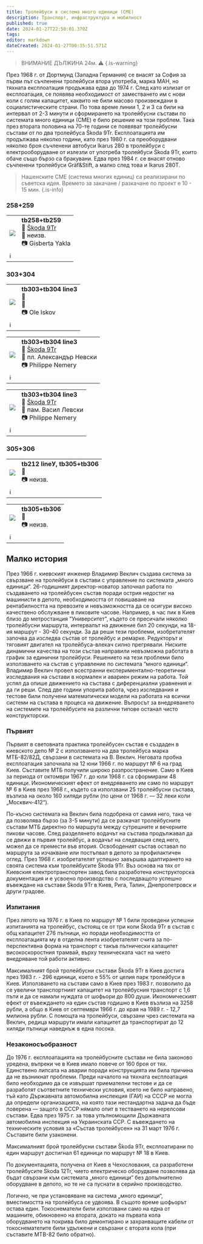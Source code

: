 ```yaml
---
title: Тролейбуси в система много единици (СМЕ)
description: Транспорт, инфраструктура и мобилност
published: true
date: 2024-01-27T22:50:01.370Z
tags: 
editor: markdown
dateCreated: 2024-01-27T00:35:51.571Z
---
```


> ВНИМАНИЕ ДЪЛЖИНА 24м. ⚠️
{.is-warning}


През 1968 г. от Дортмунд (Западна Германия) се внасят за София за първи път съчленени тролейбуси втора употреба, марка МАН, но тяхната експлоатация продъжава едва до 1974 г. След като излизат от експлоатация, се появява необходимост от заместването им с нови коли с голям капацитет, каквито не били масово произвеждани в социалистическите страни. По това време линии 1, 2 и 3 са били на интервал от 2-3 минути и сформирането на тролейбусни състави по системата много единици (СМЕ) е било решение на този проблем. Така през втората половина на 70-те години се появяват тролейбусни състави от по два тролейбуса Škoda 9Tr. Експлоатацията им продължава няколко години, като през 1980 г. са преоборудвани няколко броя съчленени автобуси Ikarus 280 в тролейбуси с електрооборудване от излезли от употреба тролейбуси Škoda 9Tr, които обаче също бързо са бракувани. Едва през 1984 г. се внасят отново съчленени тролейбуси Gräf&Stift, а малко след това и Ikarus 280T. 

> Нашенските СМЕ (система многих единиц) са реализирани по съветска идея.
> Времето за закачане / разкачане по проект е 10 - 15 мин.
{.is-info}

### 258+259
<!--следващ пост--> 
<div class="table-responsive"><table style="width:100%"><tr>
<td><img src="http://46.10.181.183:1518/trinmo/gallery/gisberta-yakla/tb258%20%20tb259%20depo.jpg"></td>
<td><b>tb258+tb259</b><br> 🚎 <a href="/bg/public-transport/fleet-list/1964-Skoda-9Tr">Škoda 9Tr</a><br>📌 неизв.<br> 📷 Gisberta Yakla<br></td></tr>
  <td colspan=2 >ℹ️ </td></table></div>
  

### 303+304
 <!--следващ пост--> 
<div class="table-responsive"><table style="width:100%"><tr>
<td><img src="http://46.10.181.183:1518/trinmo/gallery/ole-iskov/tb303%20tb304%20line3.jpg"></td>
<td><b>tb303+tb304 line3</b><br> 🚋 <a href=""></a> <br>📌<br> 📷 Ole Iskov</td></tr>
  <td colspan=2 >ℹ️ </td></table></div>
  
<!--следващ пост--> 
<div class="table-responsive"><table style="width:100%"><tr>
<td><img src="http://46.10.181.183:1518/trinmo/gallery/philippe-nemery/tb303+tb304%20line3%20(1).jpg"></td>
<td><b>	tb303+tb304 line3</b><br> 🚎 <a href="/bg/public-transport/fleet-list/1964-Skoda-9Tr">Škoda 9Tr</a> <br>📌 пл. Александър Невски<br> 📷 Philippe Nemery</td></tr>
  <td colspan=2 >ℹ️ </td></table></div>
  
<!--следващ пост--> 
<div class="table-responsive"><table style="width:100%"><tr>
<td><img src="http://46.10.181.183:1518/trinmo/gallery/philippe-nemery/tb303+tb304%20line3.jpg"></td>
<td><b>	tb303+tb304 line3</b><br> 🚎 <a href="/bg/public-transport/fleet-list/1964-Skoda-9Tr">Škoda 9Tr</a> <br>📌 пам. Васил Левски<br> 📷 Philippe Nemery</td></tr>
  <td colspan=2 >ℹ️ </td></table></div>
 

### 305+306 
<!--следващ пост--> 
<div class="table-responsive"><table style="width:100%"><tr>
<td><img src="http://46.10.181.183:1518/trinmo/gallery/boris-miladinov/9TR/tb212%20198z.jpg"></td>
<td><b><b>tb212 lineУ, tb305+tb306 </b></b><br>📌  <br> 📷 неизв.</td></tr>
  <td colspan=2 >ℹ️ </td></table></div>

<!--следващ пост--> 
<div class="table-responsive"><table style="width:100%"><tr>
<td><img src="http://46.10.181.183:1518/trinmo/gallery/boris-miladinov/9TR/tb306%20line3%20198z.jpg"></td>
<td><b><b>tb305+tb306 </b></b><br>📌  <br> 📷 неизв.</td></tr>
  <td colspan=2 >ℹ️ </td></table></div>
  
  
## Малко история  
През 1966 г. киевският инженер Владимир Веклич създава система за свързване на тролейбуси в състави с управление по системата „много единици“. 26-годишният директор-новатор започнал работа по създаването на тролейбусен състав поради острия недостиг на машинисти в депото, необходимостта от повишаване на рентабилността на превозите и невъзможността да се осигури високо качествено обслужване в пиковите часове. Например, в час пик в Киев близо до метростанция "Университет", където се пресичали няколко тролейбусни маршрута, интервалът на движение бил 20 секунди, на 18-ия маршрут - 30-40 секунди. За да реши тези проблеми, изобретателят започва да изследва състав от тролейбус и ремарке. Редукторът и тяговият двигател на тролейбуса-влекач силно прегрявали. Ниските динамични качества на този състав направили невъзможна работата в график за единични тролейбуси. Решението на тези проблеми било използването на състав с управление по системата “много единици“. Владимир Веклич провел всестранни експериментално-теоретични изследвания на състави в нормален и авариен режим на работа. Той успял да опише движението на състава с диференциални уравнения и да ги реши. След две години упорита работа, чрез изследвания и тестове били получени математически модели на работата на всички системи на състава в процеса на движение. Въпросът за внедряването на системите на тролейбусите на различни типове останал чисто конструкторски.

### Първият
Първият в световната практика тролейбусен състав е създаден в киевското депо № 2 с използването на два тролейбуса марка МТБ-82/82Д, свързани в системата на В. Веклич. Неговата пробна експлоатация започнала на 12 юни 1966 г. по маршрут № 6 на град Киев. Съставите МТБ получили широко разпространение. Само в Киев за периода от октомври 1967 г. до юли 1968 г. са сформирани 48 единици. Икономическият ефект от внедряването им само по маршрут № 6 в Киев през 1968 г., където са използвани 25 тролейбусни състава, възлиза на около 160 хиляди рубли (по цени от 1968 г. — 32 леки коли „Москвич-412“).

По-късно системата на Веклич била подобрена от самия него, така че да позволява бързо (за 3-5 минути) да се разкачат тролейбусните състави МТБ директно по маршрута между сутрешните и вечерните пикови часове. След разделянето водачът на състава продължавал да се движи в първия тролейбус, а водачът на следващия след него, можел да се премести във втория. Освободеният състав оставал по маршрута за изчакване или постъпвал в депото за профилактичен оглед. През 1968 г. изобретателят успешно завършва адаптирането на своята система към тролейбусите Škoda 9Tr. Въз основа на тях от Киевския електротранспортен завод била разработена конструкторска документация и е усвоено производство с последващото успешно въвеждане на състави Škoda 9Tr в Киев, Рига, Талин, Днепропетровск и други градове.

### Изпитания
През лятото на 1976 г. в Киев по маршрут № 1 били проведени успешни изпитанията на тролейбус, състоящ се от три коли Škoda 9Tr в състав  с общ капацитет 276 пътници, но поради необходимостта от експлоатацията му в отделна лента изобретателят счита за по-перспективна форма на транспорт с такъв пътнически капацитет високоскоростния трамвай, върху техническата част на чието внедряване той работи активно.

Максималният брой тролейбусни състави Škoda 9Tr в Киев достига през 1983 г. - 296 единици, което е 55% от целия парк тролейбуси в Киев. Използването на състави само в Киев през 1983 г. позволило да се увеличи транспортният капацитет на тролейбусния транспорт с 1,6 пъти и да се намали нуждата от шофьори до 800 души. Икономическият ефект от въвеждането на един състав годишно в Киев възлиза на 3258 рубли, а общо в Киев от септември 1966 г. до края на 1989 г. - 12,7 милиона рубли. С помощта на тролейбуси, свързани чрез системата на Веклич, редица маршрути имали капацитет да транспортират до 12 хиляди пътници наведнъж в една посока.

### Незаконосъобразност
До 1976 г. експлоатацията на тролейбусните състави не била законово уредена, въпреки че в Киев имало повече от 160 броя от тях. Единствено липсата на аварии поради конструкцията им била причина да не възникнат проблеми. Преди началото на тяхната експлоатация било необходимо да се извършат приемателни тестове и да се разработят съответните технически условия, което не било направено, тъй като Държавната автомобилна инспекция (ГАИ) на СССР не могла да определи организацията, на която тази нестандартна задача да бъде поверена — защото в СССР нямало опит в тестването на нерелсови състави. Едва през 1975 г. за това упълномощили Държавната автомобилна инспекция на Украинската ССР. С въвеждането на техническите условия за «Състав тролейбусен» на 31 март 1976 г. Съставите били узаконени.

Максималният брой тролейбусни състави Škoda 9Tr, експлоатирани по един маршрут достигнал 61 единици по маршрут № 18 в Киев.

По документацията, получена от Киев в Чехословакия, са разработени тролейбусите Skoda 12Tr, чието електрическо оборудване позволява да бъдат свързани към системата „много единици“ без допълнително оборудване в депото, но те не са пуснати в серийно производство.

Логично, че при установяване на система „много единици“, вместимостта на тролейбуса се удвоява. В същото време шофьорът остава един. Токоснематели били използвани само на една от машините, обикновено на втората, докато на първата кола оборудването на покрива било демонтирано и захранващите кабели от токоснемателите били удължени и свързани с втората кола (при съставите MTB-82 било обратно).